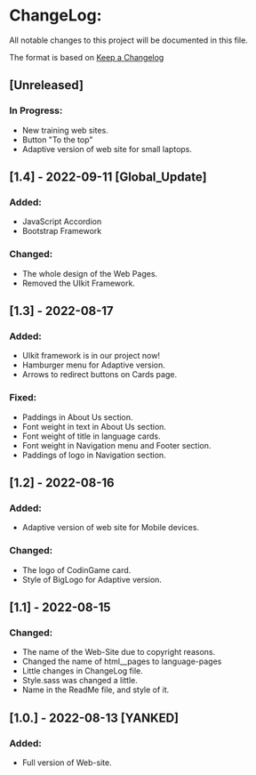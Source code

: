 # ChangeLog:
All notable changes to this project will be documented in this file.

The format is based on [Keep a Changelog](https://keepachangelog.com/en/1.0.0/)

## [Unreleased]
### In Progress:
- New training web sites.
- Button "To the top"
- Adaptive version of web site for small laptops.

## [1.4] - 2022-09-11 [Global_Update]
### Added:
- JavaScript Accordion
- Bootstrap Framework
### Changed:
- The whole design of the Web Pages.
- Removed the UIkit Framework.



## [1.3] - 2022-08-17
### Added:
- UIkit framework is in our project now!
- Hamburger menu for Adaptive version.
- Arrows to redirect buttons on Cards page.
### Fixed:
- Paddings in About Us section.
- Font weight in text in About Us section.
- Font weight of title in language cards.
- Font weight in Navigation menu and Footer section.
- Paddings of logo in Navigation section.

## [1.2] - 2022-08-16
### Added:
- Adaptive version of web site for Mobile devices.
### Changed:
- The logo of CodinGame card.
- Style of BigLogo for Adaptive version.

## [1.1] - 2022-08-15
### Changed:
- The name of the Web-Site due to copyright reasons.
- Changed the name of html__pages to language-pages
- Little changes in ChangeLog file.
- Style.sass was changed a little.
- Name in the ReadMe file, and style of it.


## [1.0.] - 2022-08-13 [YANKED]
### Added: 
- Full version of Web-site.
